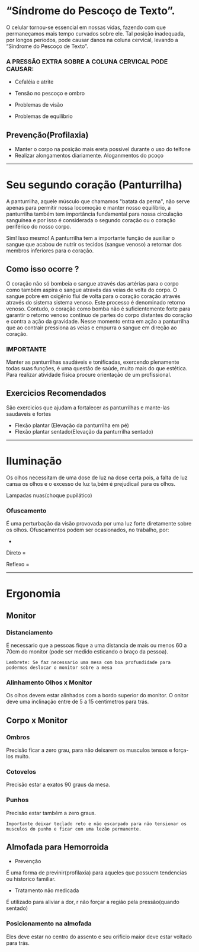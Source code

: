 <link href="style.css" rel="stylesheet"></link>

# “Síndrome do Pescoço de Texto”.

O celular tornou-se essencial em nossas vidas, fazendo com que permaneçamos mais tempo curvados sobre ele.
Tal posição inadequada, por longos períodos, pode causar danos na coluna cervical, levando a “Síndrome do Pescoço de Texto”.

### A PRESSÃO EXTRA SOBRE A COLUNA CERVICAL PODE CAUSAR:

- Cefaléia e atrite

- Tensão no pescoço e ombro

- Problemas de visão

- Problemas de equilíbrio

## Prevenção(Profilaxia)
- Manter o corpo na posição mais ereta possivel durante o uso do telfone 
- Realizar alongamentos diariamente. Aloganmentos do pcoço


--- 

# Seu segundo coração (Panturrilha)

A panturrilha, aquele músculo que chamamos "batata da perna", não serve apenas para permitir nossa locomoção e manter nosso equilíbrio, a panturrilha também tem importância fundamental para nossa circulação sanguínea e por isso é considerada o segundo coração ou o coração periférico do nosso corpo.

Sim! Isso mesmo! A panturrilha tem a importante função de auxiliar o sangue que acabou
de nutrir os tecidos (sangue venoso) a retornar dos membros inferiores para o coração. 

## Como isso ocorre ?

O coração não só bombeia o sangue através das artérias para o corpo como também aspira o sangue através das veias de volta do corpo. O sangue pobre em oxigênio flui de volta para o coração coração através através do sistema sistema venoso. Este processo é denominado retorno venoso. Contudo, o coração como bomba não é suficientemente forte para garantir o retorno venoso contínuo de partes do corpo distantes do coração e contra a ação da gravidade. Nesse momento entra em ação a panturrilha que ao contrair pressiona as veias e empurra o sangue em direção ao coração.

### IMPORTANTE
Manter as panturrilhas saudáveis e tonificadas, exercendo plenamente todas suas funções, é uma questão de saúde, muito mais do que estética. Para realizar atividade física procure orientação de um profissional.

## Exercicios Recomendados 
São exercicios que ajudam a fortalecer as panturrilhas e mante-las saudaveis e fortes

- Flexão plantar (Elevação da panturrilha em pé)
- Flexão plantar sentado(Elevação da panturrilha sentado)

--- 


# Iluminação
Os olhos necessitam de uma dose de luz na dose certa pois, a falta de luz cansa os olhos e o excesso de luz ta,bém é prejudicail para os olhos.



Lampadas nuas(choque pupilático) 


### Ofuscamento 
É uma perturbação da visão provovada por uma luz forte diretamente sobre os olhos. Ofuscamentos podem ser ocasionados, no trabalho,  por:

-

Direto = 

Reflexo = 

---
# Ergonomia 

## Monitor 

### Distanciamento
É necessario que a pessoas fique a uma distancia de mais ou menos 60 a 70cm do monitor (pode ser medido esticando o braço da pessoa). 

    Lembrete: Se faz necessario uma mesa com boa profundidade para podermos deslocar o monitor sobre a mesa


### Alinhamento Olhos x Monitor
Os olhos devem estar alinhados com a bordo superior do monitor. O onitor deve uma inclinação entre de 5 a 15 centimetros para trás.

## Corpo x Monitor

### Ombros

Precisão ficar a zero grau, para não deixarem os musculos tensos e força-los muito.

### Cotovelos 
    
Precisão estar a exatos 90 graus da mesa.

### Punhos 
Precisão estar também a zero graus. 

    Importante deixar teclado reto e não escarpado para não tensionar os musculos do punho e ficar com uma lezão permanente.

## Almofada para Hemorroida 

- Prevenção

É uma forma de previnir(profilaxia) para aqueles que possuem tendencias ou historico familiar.

- Tratamento não medicada

É utilizado para aliviar a dor, r não forçar a região pela pressão(quando sentado)

### Posicionamento na almofada

Eles deve estar no centro do assento e seu orificio maior deve estar voltado para trás.



